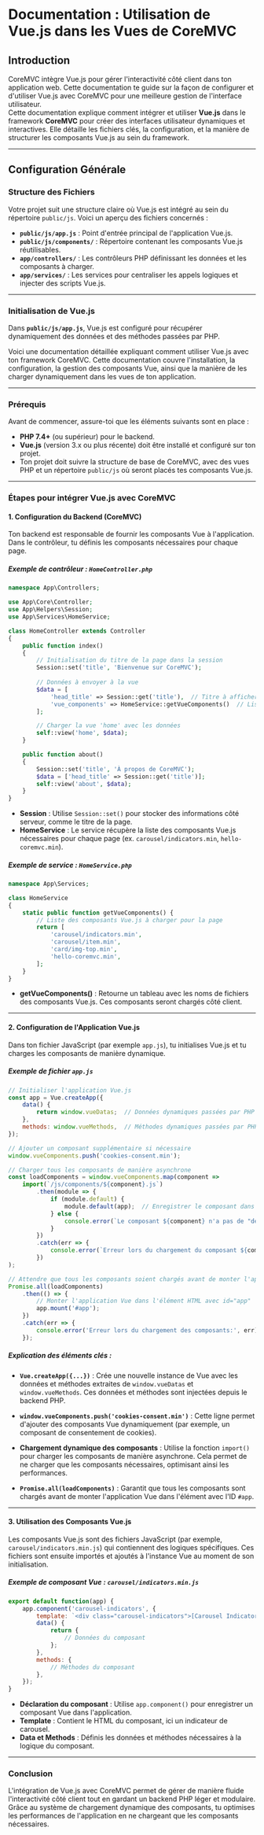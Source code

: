 # Documentation : Utilisation de Vue.js dans les Vues de CoreMVC

## Introduction

CoreMVC intègre Vue.js pour gérer l'interactivité côté client dans ton application web. Cette documentation te guide sur la façon de configurer et d'utiliser Vue.js avec CoreMVC pour une meilleure gestion de l'interface utilisateur.  
Cette documentation explique comment intégrer et utiliser **Vue.js** dans le framework **CoreMVC** pour créer des interfaces utilisateur dynamiques et interactives. Elle détaille les fichiers clés, la configuration, et la manière de structurer les composants Vue.js au sein du framework.

---

## Configuration Générale

### Structure des Fichiers
Votre projet suit une structure claire où Vue.js est intégré au sein du répertoire `public/js`. Voici un aperçu des fichiers concernés :

- **`public/js/app.js`** : Point d'entrée principal de l'application Vue.js.
- **`public/js/components/`** : Répertoire contenant les composants Vue.js réutilisables.
- **`app/controllers/`** : Les contrôleurs PHP définissant les données et les composants à charger.
- **`app/services/`** : Les services pour centraliser les appels logiques et injecter des scripts Vue.js.

---

### Initialisation de Vue.js
Dans **`public/js/app.js`**, Vue.js est configuré pour récupérer dynamiquement des données et des méthodes passées par PHP. 

Voici une documentation détaillée expliquant comment utiliser Vue.js avec ton framework CoreMVC. Cette documentation couvre l'installation, la configuration, la gestion des composants Vue, ainsi que la manière de les charger dynamiquement dans les vues de ton application.

---


### **Prérequis**

Avant de commencer, assure-toi que les éléments suivants sont en place :

- **PHP 7.4+** (ou supérieur) pour le backend.
- **Vue.js** (version 3.x ou plus récente) doit être installé et configuré sur ton projet.
- Ton projet doit suivre la structure de base de CoreMVC, avec des vues PHP et un répertoire `public/js` où seront placés tes composants Vue.js.

---

### **Étapes pour intégrer Vue.js avec CoreMVC**


#### **1. Configuration du Backend (CoreMVC)**

Ton backend est responsable de fournir les composants Vue à l'application. Dans le contrôleur, tu définis les composants nécessaires pour chaque page.

##### Exemple de contrôleur : `HomeController.php`

```php
namespace App\Controllers;

use App\Core\Controller;
use App\Helpers\Session;
use App\Services\HomeService;

class HomeController extends Controller
{
    public function index()
    {
        // Initialisation du titre de la page dans la session
        Session::set('title', 'Bienvenue sur CoreMVC');
        
        // Données à envoyer à la vue
        $data = [
            'head_title' => Session::get('title'),  // Titre à afficher dans le <head>
            'vue_components' => HomeService::getVueComponents()  // Liste des composants Vue à charger
        ];

        // Charger la vue 'home' avec les données
        self::view('home', $data);
    }

    public function about()
    {
        Session::set('title', 'À propos de CoreMVC');
        $data = ['head_title' => Session::get('title')];
        self::view('about', $data);
    }
}
```

- **Session** : Utilise `Session::set()` pour stocker des informations côté serveur, comme le titre de la page.
- **HomeService** : Le service récupère la liste des composants Vue.js nécessaires pour chaque page (ex. `carousel/indicators.min`, `hello-coremvc.min`).

##### Exemple de service : `HomeService.php`

```php
namespace App\Services;

class HomeService
{
    static public function getVueComponents() {
        // Liste des composants Vue.js à charger pour la page
        return [
            'carousel/indicators.min',
            'carousel/item.min',
            'card/img-top.min',
            'hello-coremvc.min',
        ];
    }
}
```

- **getVueComponents()** : Retourne un tableau avec les noms de fichiers des composants Vue.js. Ces composants seront chargés côté client.

---

#### **2. Configuration de l'Application Vue.js**

Dans ton fichier JavaScript (par exemple `app.js`), tu initialises Vue.js et tu charges les composants de manière dynamique.

##### Exemple de fichier `app.js`

```javascript
// Initialiser l'application Vue.js
const app = Vue.createApp({
    data() {
        return window.vueDatas;  // Données dynamiques passées par PHP
    },
    methods: window.vueMethods,  // Méthodes dynamiques passées par PHP
});

// Ajouter un composant supplémentaire si nécessaire
window.vueComponents.push('cookies-consent.min');

// Charger tous les composants de manière asynchrone
const loadComponents = window.vueComponents.map(component => 
    import(`/js/components/${component}.js`)
        .then(module => {
            if (module.default) {
                module.default(app);  // Enregistrer le composant dans l'application Vue
            } else {
                console.error(`Le composant ${component} n'a pas de "default".`);
            }
        })
        .catch(err => {
            console.error(`Erreur lors du chargement du composant ${component}:`, err);
        })
);

// Attendre que tous les composants soient chargés avant de monter l'application
Promise.all(loadComponents)
    .then(() => {
        // Monter l'application Vue dans l'élément HTML avec id="app"
        app.mount('#app');
    })
    .catch(err => {
        console.error('Erreur lors du chargement des composants:', err);
    });
```

##### Explication des éléments clés :

- **`Vue.createApp({...})`** : Crée une nouvelle instance de Vue avec les données et méthodes extraites de `window.vueDatas` et `window.vueMethods`. Ces données et méthodes sont injectées depuis le backend PHP.
  
- **`window.vueComponents.push('cookies-consent.min')`** : Cette ligne permet d'ajouter des composants Vue dynamiquement (par exemple, un composant de consentement de cookies).

- **Chargement dynamique des composants** : 
  Utilise la fonction `import()` pour charger les composants de manière asynchrone. Cela permet de ne charger que les composants nécessaires, optimisant ainsi les performances.

- **`Promise.all(loadComponents)`** : Garantit que tous les composants sont chargés avant de monter l'application Vue dans l'élément avec l'ID `#app`.

---

#### **3. Utilisation des Composants Vue.js**

Les composants Vue.js sont des fichiers JavaScript (par exemple, `carousel/indicators.min.js`) qui contiennent des logiques spécifiques. Ces fichiers sont ensuite importés et ajoutés à l'instance Vue au moment de son initialisation.

##### Exemple de composant Vue : `carousel/indicators.min.js`

```javascript
export default function(app) {
    app.component('carousel-indicators', {
        template: `<div class="carousel-indicators">[Carousel Indicators]</div>`,
        data() {
            return {
                // Données du composant
            };
        },
        methods: {
            // Méthodes du composant
        },
    });
}
```

- **Déclaration du composant** : Utilise `app.component()` pour enregistrer un composant Vue dans l'application.
- **Template** : Contient le HTML du composant, ici un indicateur de carousel.
- **Data et Methods** : Définis les données et méthodes nécessaires à la logique du composant.

---

### **Conclusion**

L'intégration de Vue.js avec CoreMVC permet de gérer de manière fluide l'interactivité côté client tout en gardant un backend PHP léger et modulaire. Grâce au système de chargement dynamique des composants, tu optimises les performances de l'application en ne chargeant que les composants nécessaires.

